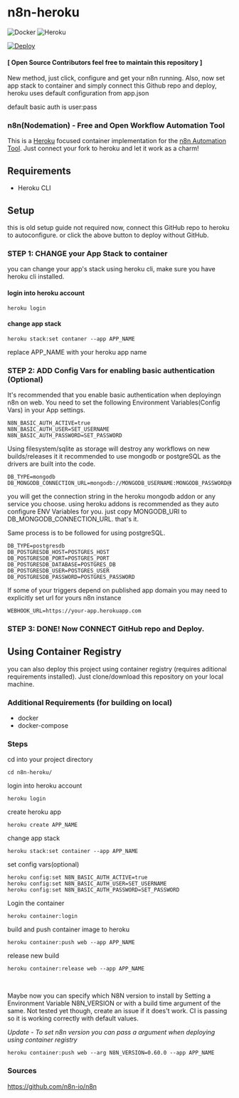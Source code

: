 # n8n-heroku

![Docker](https://github.com/sarveshpro/n8n-heroku/workflows/Docker/badge.svg) ![Heroku](https://github.com/sarveshpro/n8n-heroku/workflows/Heroku/badge.svg)

[![Deploy](https://www.herokucdn.com/deploy/button.svg)](https://heroku.com/deploy?template=https://github.com/homemade/n8n-heroku)

#### [ Open Source Contributors feel free to maintain this repository ]

New method, just click, configure and get your n8n running.
Also, now set app stack to container and simply connect this Github repo and deploy, heroku uses default configuration from app.json

default basic auth is user:pass

### n8n(Nodemation) - Free and Open Workflow Automation Tool

This is a [Heroku](https://heroku.com/) focused container implementation for the [n8n Automation Tool](https://n8n.io/). Just connect your fork to heroku and let it work as a charm!

## Requirements
* Heroku CLI

## Setup

this is old setup guide not required now, connect this GitHub repo to heroku to autoconfigure. or click the above button to deploy without GitHub.

### STEP 1: CHANGE your App Stack to container
you can change your app's stack using heroku cli, make sure you have heroku cli installed.

#### login into heroku account
    heroku login

#### change app stack
    heroku stack:set contaner --app APP_NAME
replace APP_NAME with your heroku app name

### STEP 2: ADD Config Vars for enabling basic authentication (Optional)
It's recommended that you enable basic authentication when deployingn n8n on web. You need to set the following Environment Variables(Config Vars) in your App settings.

    N8N_BASIC_AUTH_ACTIVE=true
    N8N_BASIC_AUTH_USER=SET_USERNAME
    N8N_BASIC_AUTH_PASSWORD=SET_PASSWORD
    
Using filesystem/sqlite as storage will destroy any workflows on new builds/releases it it recommended to use mongodb or postgreSQL as the drivers are built into the code.

    DB_TYPE=mongodb
    DB_MONGODB_CONNECTION_URL=mongodb://MONGODB_USERNAME:MONGODB_PASSWORD@HOST:PORT/MONGODB_DATABASE

you will get the connection string in the heroku mongodb addon or any service you choose. using heroku addons is recommended as they auto configure ENV Variables for you. just copy MONGODB_URI to DB_MONGODB_CONNECTION_URL. that's it.

Same process is to be followed for using postgreSQL.
    
    DB_TYPE=postgresdb
    DB_POSTGRESDB_HOST=POSTGRES_HOST
    DB_POSTGRESDB_PORT=POSTGRES_PORT
    DB_POSTGRESDB_DATABASE=POSTGRES_DB
    DB_POSTGRESDB_USER=POSTGRES_USER
    DB_POSTGRESDB_PASSWORD=POSTGRES_PASSWORD

If some of your triggers depend on published app domain you may need to explicitly set url for yours n8n instance

    WEBHOOK_URL=https://your-app.herokuapp.com
    

### STEP 3: DONE! Now CONNECT GitHub repo and Deploy.

## Using Container Registry

you can also deploy this project using container registry (requires aditional requirements installed). Just clone/download this repository on your local machine.

### Additional Requirements (for building on local)
* docker
* docker-compose

### Steps
cd into your project directory

    cd n8n-heroku/

login into heroku account
    
    heroku login

create heroku app

    heroku create APP_NAME

change app stack

    heroku stack:set container --app APP_NAME
    
set config vars(optional)

    heroku config:set N8N_BASIC_AUTH_ACTIVE=true
    heroku config:set N8N_BASIC_AUTH_USER=SET_USERNAME
    heroku config:set N8N_BASIC_AUTH_PASSWORD=SET_PASSWORD

Login the container

    heroku container:login

build and push container image to heroku

    heroku container:push web --app APP_NAME
    
release new build

    heroku container:release web --app APP_NAME
    
<br />

Maybe now you can specify which N8N version to install by Setting a Environment Variable N8N_VERSION or with a build time argument of the same. Not tested yet though, create an issue if it does't work. CI is passing so it is working correctly with default values.

_Update - To set n8n version you can pass a argument when deploying using container registry_

    heroku container:push web --arg N8N_VERSION=0.60.0 --app APP_NAME

### Sources

https://github.com/n8n-io/n8n
